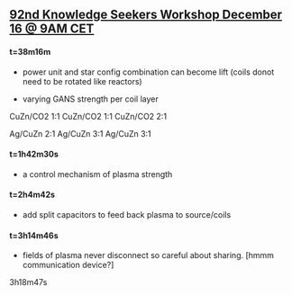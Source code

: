 
## [92nd Knowledge Seekers Workshop December 16 @ 9AM CET](https://www.youtube.com/watch?v=xvybvJAUroY)

#### t=38m16m
* power unit and star config combination can become lift  (coils donot need to be rotated like reactors)

* varying GANS strength per coil layer

CuZn/CO2 1:1
CuZn/CO2 1:1
CuZn/CO2 2:1

Ag/CuZn 2:1
Ag/CuZn 3:1
Ag/CuZn 3:1


#### t=1h42m30s
* a control mechanism of plasma strength 

#### t=2h4m42s
* add split capacitors to feed back plasma to source/coils 

#### t=3h14m46s
* fields of plasma never disconnect so careful about sharing.  [hmmm communication device?]







3h18m47s
